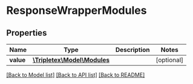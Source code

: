 # ResponseWrapperModules

## Properties
Name | Type | Description | Notes
------------ | ------------- | ------------- | -------------
**value** | [**\Tripletex\Model\Modules**](Modules.md) |  | [optional] 

[[Back to Model list]](../README.md#documentation-for-models) [[Back to API list]](../README.md#documentation-for-api-endpoints) [[Back to README]](../README.md)


